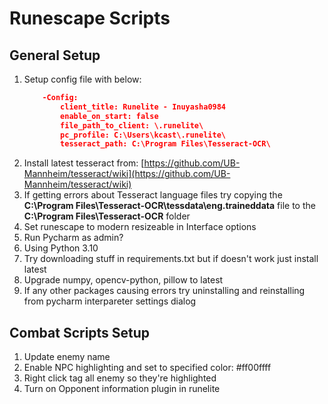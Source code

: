 # Runescape Scripts

## General Setup

1. Setup config file with below:
	```json
	    -Config:
		    client_title: Runelite - Inuyasha0984
		    enable_on_start: false
		    file_path_to_client: \.runelite\
		    pc_profile: C:\Users\kcast\.runelite\
		    tesseract_path: C:\Program Files\Tesseract-OCR\
	```
1. Install latest tesseract from: [https://github.com/UB-Mannheim/tesseract/wiki](https://github.com/UB-Mannheim/tesseract/wiki)
1. If getting errors about Tesseract language files try copying  the **C:\Program Files\Tesseract-OCR\tessdata\eng.traineddata** file to the **C:\Program Files\Tesseract-OCR** folder
1. Set runescape to modern resizeable in Interface options
1. Run Pycharm as admin?
1. Using Python 3.10
1. Try downloading stuff in requirements.txt but if doesn't work just install latest
1. Upgrade numpy, opencv-python, pillow to latest
1. If any other packages causing errors try uninstalling and reinstalling from pycharm interpareter settings dialog

## Combat Scripts Setup
1. Update enemy name
1. Enable NPC highlighting and set to specified color: #ff00ffff
1. Right click tag all enemy so they're highlighted
1. Turn on Opponent information plugin in runelite
